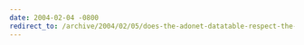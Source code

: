 ```yaml
---
date: 2004-02-04 -0800
redirect_to: /archive/2004/02/05/does-the-adonet-datatable-respect-the-order-by-clause.aspx/
---
```

